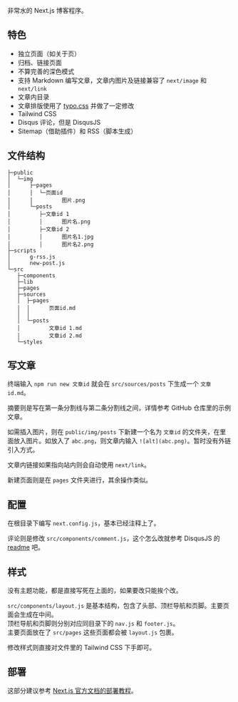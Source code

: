 非常水的 Next.js 博客程序。

## 特色
 - 独立页面（如关于页）
 - 归档、链接页面
 - 不算完善的深色模式
 - 支持 Markdown 编写文章，文章内图片及链接兼容了 `next/image` 和 `next/link`
 - 文章内目录
 - 文章排版使用了 [typo.css](https://github.com/sofish/typo.css) 并做了一定修改
 - Tailwind CSS
 - Disqus 评论，但是 DisqusJS
 - Sitemap（借助插件）和 RSS（脚本生成）

## 文件结构
```
├─public
│  └─img
│      ├─pages
│      │  └─页面id
│      │         图片.png
│      └─posts
│         ├─文章id 1
│         │      图片名.png
│         ├─文章id 2
│         │      图片名1.jpg
│         │      图片名2.png           
├─scripts
│      g-rss.js
│      new-post.js
└─src
   ├─components
   ├─lib
   ├─pages 
   ├─sources
   │  ├─pages
   │  │      页面id.md
   │  │      
   │  └─posts
   │         文章id 1.md
   │         文章id 2.md
   └─styles
```

## 写文章
终端输入 `npm run new 文章id` 就会在 `src/sources/posts` 下生成一个 `文章id.md`。

摘要则是写在第一条分割线与第二条分割线之间，详情参考 GitHub 仓库里的示例文章。

如需插入图片，则在 `public/img/posts` 下新建一个名为 `文章id` 的文件夹，在里面放入图片。如放入了 `abc.png`，则文章内输入 `![alt](abc.png)`。暂时没有外链引入方式。

文章内链接如果指向站内则会自动使用 `next/link`。

新建页面则是在 `pages` 文件夹进行，其余操作类似。

## 配置
在根目录下编写 `next.config.js`，基本已经注释上了。

评论则是修改 `src/components/comment.js`，这个怎么改就参考 DisqusJS 的 [readme](https://github.com/SukkaW/DisqusJS) 吧。

## 样式
没有主题功能，都是直接写死在上面的，如果要改只能挨个改。

`src/components/layout.js` 是基本结构，包含了头部、顶栏导航和页脚。主要页面会生成在中间。  
顶栏导航和页脚则分别对应同目录下的 `nav.js` 和 `footer.js`。  
主要页面放在了 `src/pages` 这些页面都会被 `layout.js` 包裹。

修改样式则直接对文件里的 Tailwind CSS 下手即可。

## 部署
这部分建议参考 [Next.js 官方文档的部署教程](https://nextjs.org/docs/deployment)。